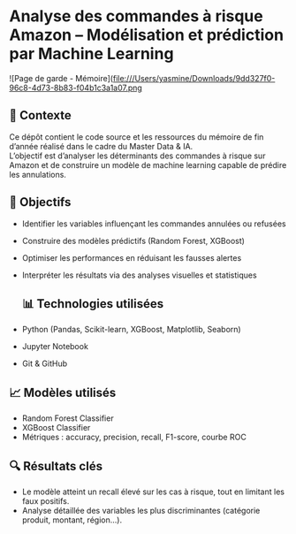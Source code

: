 # Analyse des commandes à risque Amazon – Modélisation et prédiction par Machine Learning
![Page de garde - Mémoire]([file:///Users/yasmine/Downloads/9dd327f0-96c8-4d73-8b83-f04b1c3a1a07.png](https://tse2.mm.bing.net/th?id=OIP.RW4mrDzlNTg10qxa9bF-1wHaFL&r=0&pid=Api])


## 📘 Contexte

Ce dépôt contient le code source et les ressources du mémoire de fin d’année réalisé dans le cadre du Master Data & IA.  
L’objectif est d’analyser les déterminants des commandes à risque sur Amazon et de construire un modèle de machine learning capable de prédire les annulations.

## 🧠 Objectifs

- Identifier les variables influençant les commandes annulées ou refusées
- Construire des modèles prédictifs (Random Forest, XGBoost)
- Optimiser les performances en réduisant les fausses alertes
- Interpréter les résultats via des analyses visuelles et statistiques

  ## 📊 Technologies utilisées

- Python (Pandas, Scikit-learn, XGBoost, Matplotlib, Seaborn)
- Jupyter Notebook
- Git & GitHub

## 📈 Modèles utilisés

- Random Forest Classifier
- XGBoost Classifier
- Métriques : accuracy, precision, recall, F1-score, courbe ROC

## 🔍 Résultats clés

- Le modèle atteint un recall élevé sur les cas à risque, tout en limitant les faux positifs.
- Analyse détaillée des variables les plus discriminantes (catégorie produit, montant, région…).
